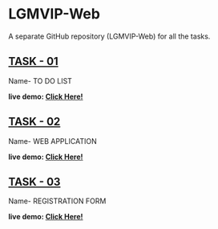 # LGMVIP-Web
A separate GitHub repository (LGMVIP-Web) for all the tasks.

## [TASK - 01](https://github.com/JEET00007/react-todo-app)
Name- TO DO LIST

**live demo: [Click Here!](https://jeet00007.github.io/react-todo-app/)**

## [TASK - 02](https://github.com/JEET00007/react-web.application)
Name- WEB APPLICATION 

**live demo: [Click Here!](https://jeet00007.github.io/react-web.application/)**

## [TASK - 03](https://github.com/JEET00007/react-web.application)
Name- REGISTRATION FORM 

**live demo: [Click Here!](https://jeet00007.github.io/registration-form/)**
